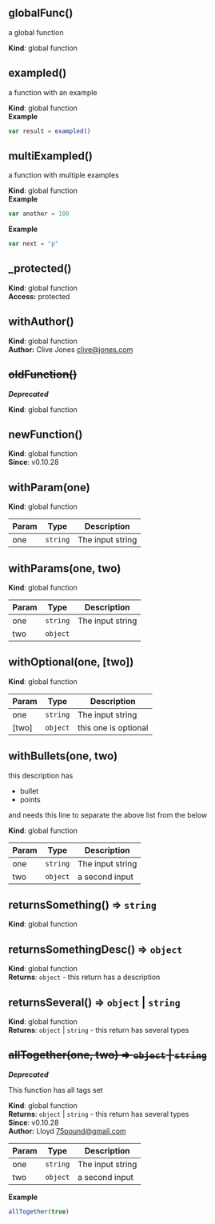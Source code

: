 <a name="globalFunc"></a>
## globalFunc()
a global function

**Kind**: global function  
<a name="exampled"></a>
## exampled()
a function with an example

**Kind**: global function  
**Example**  
```js
var result = exampled()
```
<a name="multiExampled"></a>
## multiExampled()
a function with multiple examples

**Kind**: global function  
**Example**  
```js
var another = 100
```
**Example**  
```js
var next = "p"
```
<a name="_protected"></a>
## _protected()
**Kind**: global function  
**Access:** protected  
<a name="withAuthor"></a>
## withAuthor()
**Kind**: global function  
**Author:** Clive Jones <clive@jones.com>  
<a name="oldFunction"></a>
## ~~oldFunction()~~
***Deprecated***

**Kind**: global function  
<a name="newFunction"></a>
## newFunction()
**Kind**: global function  
**Since**: v0.10.28  
<a name="withParam"></a>
## withParam(one)
**Kind**: global function  

| Param | Type | Description |
| --- | --- | --- |
| one | <code>string</code> | The input string |

<a name="withParams"></a>
## withParams(one, two)
**Kind**: global function  

| Param | Type | Description |
| --- | --- | --- |
| one | <code>string</code> | The input string |
| two | <code>object</code> |  |

<a name="withOptional"></a>
## withOptional(one, [two])
**Kind**: global function  

| Param | Type | Description |
| --- | --- | --- |
| one | <code>string</code> | The input string |
| [two] | <code>object</code> | this one is optional |

<a name="withBullets"></a>
## withBullets(one, two)
this description has 

- bullet
- points

and needs this line to separate the above list from the below

**Kind**: global function  

| Param | Type | Description |
| --- | --- | --- |
| one | <code>string</code> | The input string |
| two | <code>object</code> | a second input |

<a name="returnsSomething"></a>
## returnsSomething() ⇒ <code>string</code>
**Kind**: global function  
<a name="returnsSomethingDesc"></a>
## returnsSomethingDesc() ⇒ <code>object</code>
**Kind**: global function  
**Returns**: <code>object</code> - this return has a description  
<a name="returnsSeveral"></a>
## returnsSeveral() ⇒ <code>object</code> &#124; <code>string</code>
**Kind**: global function  
**Returns**: <code>object</code> &#124; <code>string</code> - this return has several types  
<a name="allTogether"></a>
## ~~allTogether(one, two) ⇒ <code>object</code> &#124; <code>string</code>~~
***Deprecated***

This function has all tags set

**Kind**: global function  
**Returns**: <code>object</code> &#124; <code>string</code> - this return has several types  
**Since**: v0.10.28  
**Author:** Lloyd <75pound@gmail.com>  

| Param | Type | Description |
| --- | --- | --- |
| one | <code>string</code> | The input string |
| two | <code>object</code> | a second input |

**Example**  
```js
allTogether(true)
```
